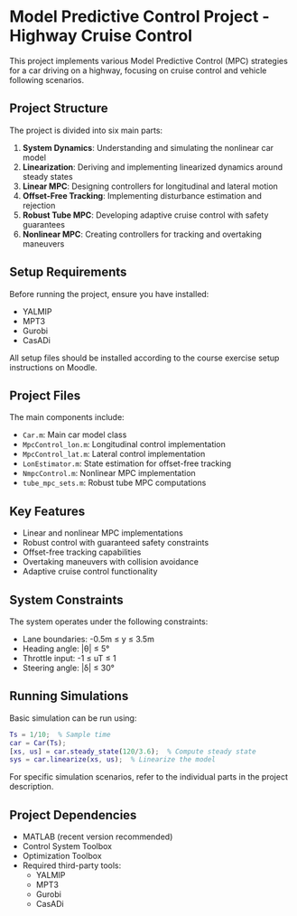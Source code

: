 # Model Predictive Control Project - Highway Cruise Control

This project implements various Model Predictive Control (MPC) strategies for a car driving on a highway, focusing on cruise control and vehicle following scenarios.

## Project Structure

The project is divided into six main parts:

1. **System Dynamics**: Understanding and simulating the nonlinear car model
2. **Linearization**: Deriving and implementing linearized dynamics around steady states
3. **Linear MPC**: Designing controllers for longitudinal and lateral motion
4. **Offset-Free Tracking**: Implementing disturbance estimation and rejection
5. **Robust Tube MPC**: Developing adaptive cruise control with safety guarantees
6. **Nonlinear MPC**: Creating controllers for tracking and overtaking maneuvers

## Setup Requirements

Before running the project, ensure you have installed:
- YALMIP
- MPT3
- Gurobi
- CasADi

All setup files should be installed according to the course exercise setup instructions on Moodle.

## Project Files

The main components include:
- `Car.m`: Main car model class
- `MpcControl_lon.m`: Longitudinal control implementation
- `MpcControl_lat.m`: Lateral control implementation
- `LonEstimator.m`: State estimation for offset-free tracking
- `NmpcControl.m`: Nonlinear MPC implementation
- `tube_mpc_sets.m`: Robust tube MPC computations

## Key Features

- Linear and nonlinear MPC implementations
- Robust control with guaranteed safety constraints
- Offset-free tracking capabilities
- Overtaking maneuvers with collision avoidance
- Adaptive cruise control functionality

## System Constraints

The system operates under the following constraints:
- Lane boundaries: -0.5m ≤ y ≤ 3.5m
- Heading angle: |θ| ≤ 5°
- Throttle input: -1 ≤ uT ≤ 1
- Steering angle: |δ| ≤ 30°

## Running Simulations

Basic simulation can be run using:

```matlab
Ts = 1/10;  % Sample time
car = Car(Ts);
[xs, us] = car.steady_state(120/3.6);  % Compute steady state
sys = car.linearize(xs, us);  % Linearize the model
```

For specific simulation scenarios, refer to the individual parts in the project description.

## Project Dependencies

- MATLAB (recent version recommended)
- Control System Toolbox
- Optimization Toolbox
- Required third-party tools:
  - YALMIP
  - MPT3
  - Gurobi
  - CasADi
